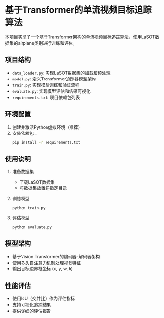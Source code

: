 # 基于Transformer的单流视频目标追踪算法

本项目实现了一个基于Transformer架构的单流视频目标追踪算法，使用LaSOT数据集的airplane类别进行训练和评估。

## 项目结构

- `data_loader.py`: 实现LaSOT数据集的加载和预处理
- `model.py`: 定义Transformer追踪器模型架构
- `train.py`: 实现模型训练和验证流程
- `evaluate.py`: 实现模型评估和结果可视化
- `requirements.txt`: 项目依赖包列表

## 环境配置

1. 创建并激活Python虚拟环境（推荐）
2. 安装依赖包：
   ```bash
   pip install -r requirements.txt
   ```

## 使用说明

1. 准备数据集
   - 下载LaSOT数据集
   - 将数据集放置在指定目录

2. 训练模型
   ```bash
   python train.py
   ```

3. 评估模型
   ```bash
   python evaluate.py
   ```

## 模型架构

- 基于Vision Transformer的编码器-解码器架构
- 使用多头自注意力机制处理视觉特征
- 输出目标边界框坐标 (x, y, w, h)

## 性能评估

- 使用IoU（交并比）作为评估指标
- 支持可视化追踪结果
- 提供详细的评估报告
